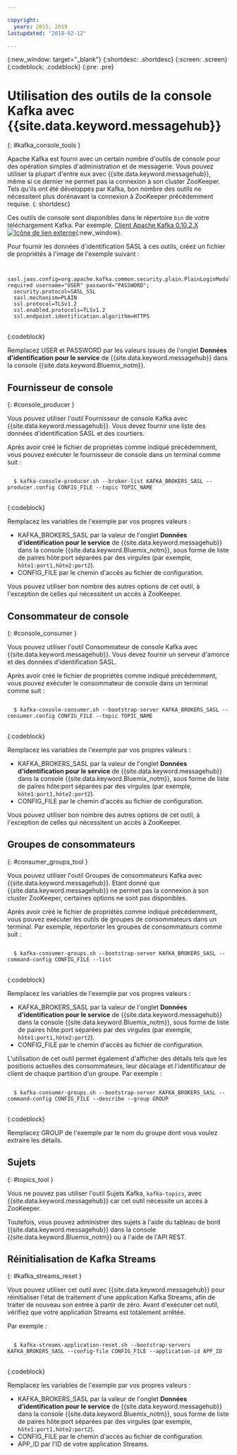 ```yaml
---

copyright:
  years: 2015, 2019
lastupdated: "2018-02-12"

---
```


{:new_window: target="_blank"}
{:shortdesc: .shortdesc}
{:screen: .screen}
{:codeblock: .codeblock}
{:pre: .pre}


# Utilisation des outils de la console Kafka avec {{site.data.keyword.messagehub}}
{: #kafka_console_tools }

Apache Kafka est fourni avec un certain nombre d'outils de console pour des opération simples d'administration et de messagerie. Vous pouvez utiliser la plupart d'entre eux avec {{site.data.keyword.messagehub}}, même si ce dernier ne permet pas la connexion à son cluster ZooKeeper. Tels qu'ils ont été développés par Kafka, bon nombre des outils ne nécessitent plus dorénavant la connexion à ZooKeeper précédemment requise.
{: shortdesc}

Ces outils de console sont disponibles dans le répertoire <code>bin</code> de votre téléchargement Kafka. Par exemple, [Client Apache Kafka 0.10.2.X ![Icône de lien externe](../../icons/launch-glyph.svg "Icône de lien externe")](https://www.apache.org/dyn/closer.cgi?path=/kafka/0.10.2.1/kafka_2.11-0.10.2.1.tgz){:new_window}.

Pour fournir les données d'identification SASL à ces outils, créez un fichier de propriétés à l'image de l'exemple suivant :

<pre>
<code>
  sasl.jaas.config=org.apache.kafka.common.security.plain.PlainLoginModule required username="USER" password="PASSWORD";
  security.protocol=SASL_SSL
  sasl.mechanism=PLAIN
  ssl.protocol=TLSv1.2
  ssl.enabled.protocols=TLSv1.2
  ssl.endpoint.identification.algorithm=HTTPS
</code>
</pre>
{:codeblock}

Remplacez USER et PASSWORD par les valeurs issues de l'onglet **Données d'identification pour le service** de {{site.data.keyword.messagehub}} dans la console {{site.data.keyword.Bluemix_notm}}.


## Fournisseur de console
{: #console_producer }

Vous pouvez utiliser l'outil Fournisseur de console Kafka avec {{site.data.keyword.messagehub}}. Vous devez fournir une liste des données d'identification SASL et des courtiers.

Après avoir créé le fichier de propriétés comme indiqué précédemment, vous pouvez exécuter le fournisseur de console dans un terminal comme suit :

<pre>
<code>
  $ kafka-console-producer.sh --broker-list KAFKA_BROKERS_SASL --producer.config CONFIG_FILE --topic TOPIC_NAME
</code>
</pre>
{:codeblock}

Remplacez les variables de l'exemple par vos propres valeurs :
* KAFKA_BROKERS_SASL par la valeur de l'onglet **Données d'identification pour le service** de {{site.data.keyword.messagehub}} dans la console {{site.data.keyword.Bluemix_notm}}, sous forme de liste de paires hôte:port séparées par des virgules (par exemple, `hôte1:port1,hôte2:port2`). 
* CONFIG_FILE par le chemin d'accès au fichier de configuration. 

Vous pouvez utiliser bon nombre des autres options de cet outil, à l'exception de celles qui nécessitent un accès à ZooKeeper.


## Consommateur de console
{: #console_consumer }

Vous pouvez utiliser l'outil Consommateur de console Kafka avec {{site.data.keyword.messagehub}}. Vous devez fournir un serveur d'amorce et des données d'identification SASL.

Après avoir créé le fichier de propriétés comme indiqué précédemment, vous pouvez exécuter le consommateur de console dans un terminal comme suit :

<pre>
<code>
  $ kafka-console-consumer.sh --bootstrap-server KAFKA_BROKERS_SASL --consumer.config CONFIG_FILE --topic TOPIC_NAME 
</code>
</pre>
{:codeblock}

Remplacez les variables de l'exemple par vos propres valeurs :
* KAFKA_BROKERS_SASL par la valeur de l'onglet **Données d'identification pour le service** de {{site.data.keyword.messagehub}} dans la console {{site.data.keyword.Bluemix_notm}}, sous forme de liste de paires hôte:port séparées par des virgules (par exemple, `hôte1:port1,hôte2:port2`). 
* CONFIG_FILE par le chemin d'accès au fichier de configuration. 

Vous pouvez utiliser bon nombre des autres options de cet outil, à l'exception de celles qui nécessitent un accès à ZooKeeper.


## Groupes de consommateurs
{: #consumer_groups_tool }

Vous pouvez utiliser l'outil Groupes de consommateurs Kafka avec {{site.data.keyword.messagehub}}. Etant donné que {{site.data.keyword.messagehub}} ne permet pas la connexion à son cluster ZooKeeper, certaines options ne sont pas disponibles.

Après avoir créé le fichier de propriétés comme indiqué précédemment, vous pouvez exécuter les outils de groupes de consommateurs dans un terminal. Par exemple, répertorier les groupes de consommateurs comme suit :

<pre>
<code>
  $ kafka-consumer-groups.sh --bootstrap-server KAFKA_BROKERS_SASL --command-config CONFIG_FILE --list
</code>
</pre>
{:codeblock}

Remplacez les variables de l'exemple par vos propres valeurs :
* KAFKA_BROKERS_SASL par la valeur de l'onglet **Données d'identification pour le service** de {{site.data.keyword.messagehub}} dans la console {{site.data.keyword.Bluemix_notm}}, sous forme de liste de paires hôte:port séparées par des virgules (par exemple, `hôte1:port1,hôte2:port2`). 
* CONFIG_FILE par le chemin d'accès au fichier de configuration.

L'utilisation de cet outil permet également d'afficher des détails tels que les positions actuelles des consommateurs, leur décalage et l'identificateur de client de chaque partition d'un groupe. Par exemple :

<pre>
<code>
  $ kafka-consumer-groups.sh --bootstrap-server KAFKA_BROKERS_SASL --command-config CONFIG_FILE --describe --group GROUP
</code>
</pre>
{:codeblock}

Remplacez GROUP de l'exemple par le nom du groupe dont vous voulez extraire les détails. 


## Sujets
{: #topics_tool }

Vous ne pouvez pas utiliser l'outil Sujets Kafka, `kafka-topics`, avec {{site.data.keyword.messagehub}} car cet outil nécessite un accès à ZooKeeper.

Toutefois, vous pouvez administrer des sujets à l'aide du tableau de bord {{site.data.keyword.messagehub}} dans la console {{site.data.keyword.Bluemix_notm}} ou à l'aide de l'API REST.


## Réinitialisation de Kafka Streams
{: #kafka_streams_reset }

Vous pouvez utiliser cet outil avec {{site.data.keyword.messagehub}} pour réinitialiser l'état de traitement d'une application Kafka Streams, afin de traiter de nouveau son entrée à partir de zéro. Avant d'exécuter cet outil, vérifiez que votre application Streams est totalement arrêtée.

Par exemple :

<pre>
<code>
  $ kafka-streams-application-reset.sh --bootstrap-servers KAFKA_BROKERS_SASL --config-file CONFIG_FILE --application-id APP_ID
</code>
</pre>
{:codeblock}

Remplacez les variables de l'exemple par vos propres valeurs :
* KAFKA_BROKERS_SASL par la valeur de l'onglet **Données d'identification pour le service** de {{site.data.keyword.messagehub}} dans la console {{site.data.keyword.Bluemix_notm}}, sous forme de liste de paires hôte:port séparées par des virgules (par exemple, `hôte1:port1,hôte2:port2`). 
* CONFIG_FILE par le chemin d'accès au fichier de configuration. 
* APP_ID par l'ID de votre application Streams.

